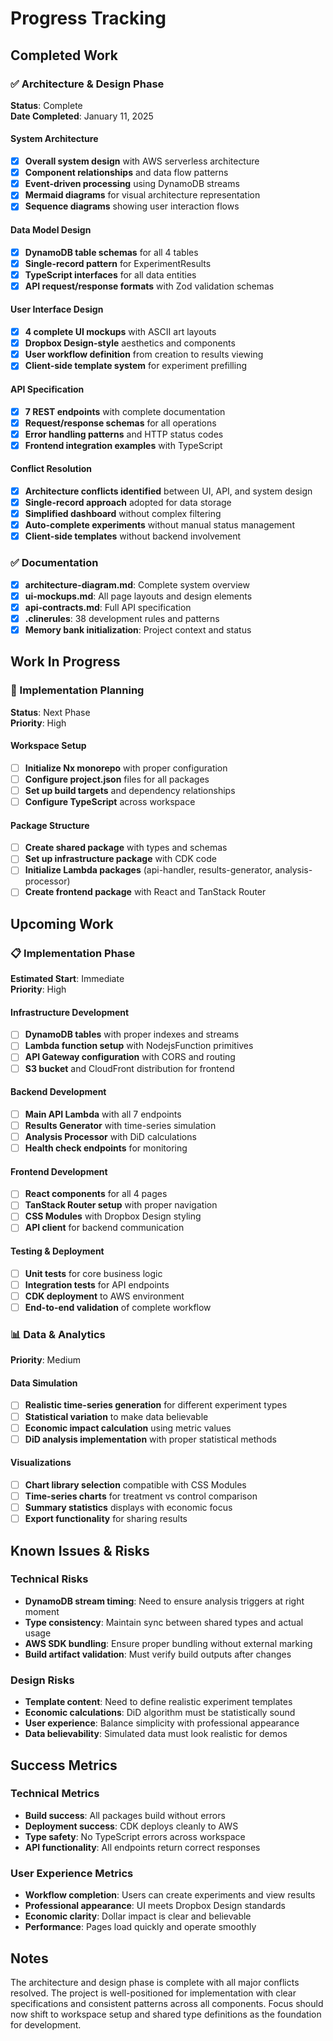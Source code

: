 # Progress Tracking

## Completed Work

### ✅ Architecture & Design Phase
**Status**: Complete  
**Date Completed**: January 11, 2025

#### System Architecture
- [x] **Overall system design** with AWS serverless architecture
- [x] **Component relationships** and data flow patterns
- [x] **Event-driven processing** using DynamoDB streams
- [x] **Mermaid diagrams** for visual architecture representation
- [x] **Sequence diagrams** showing user interaction flows

#### Data Model Design
- [x] **DynamoDB table schemas** for all 4 tables
- [x] **Single-record pattern** for ExperimentResults
- [x] **TypeScript interfaces** for all data entities
- [x] **API request/response formats** with Zod validation schemas

#### User Interface Design
- [x] **4 complete UI mockups** with ASCII art layouts
- [x] **Dropbox Design-style** aesthetics and components
- [x] **User workflow definition** from creation to results viewing
- [x] **Client-side template system** for experiment prefilling

#### API Specification
- [x] **7 REST endpoints** with complete documentation
- [x] **Request/response schemas** for all operations
- [x] **Error handling patterns** and HTTP status codes
- [x] **Frontend integration examples** with TypeScript

#### Conflict Resolution
- [x] **Architecture conflicts identified** between UI, API, and system design
- [x] **Single-record approach** adopted for data storage
- [x] **Simplified dashboard** without complex filtering
- [x] **Auto-complete experiments** without manual status management
- [x] **Client-side templates** without backend involvement

### ✅ Documentation
- [x] **architecture-diagram.md**: Complete system overview
- [x] **ui-mockups.md**: All page layouts and design elements
- [x] **api-contracts.md**: Full API specification
- [x] **.clinerules**: 38 development rules and patterns
- [x] **Memory bank initialization**: Project context and status

## Work In Progress

### 🔄 Implementation Planning
**Status**: Next Phase  
**Priority**: High

#### Workspace Setup
- [ ] **Initialize Nx monorepo** with proper configuration
- [ ] **Configure project.json** files for all packages
- [ ] **Set up build targets** and dependency relationships
- [ ] **Configure TypeScript** across workspace

#### Package Structure
- [ ] **Create shared package** with types and schemas
- [ ] **Set up infrastructure package** with CDK code
- [ ] **Initialize Lambda packages** (api-handler, results-generator, analysis-processor)
- [ ] **Create frontend package** with React and TanStack Router

## Upcoming Work

### 📋 Implementation Phase
**Estimated Start**: Immediate  
**Priority**: High

#### Infrastructure Development
- [ ] **DynamoDB tables** with proper indexes and streams
- [ ] **Lambda function setup** with NodejsFunction primitives
- [ ] **API Gateway configuration** with CORS and routing
- [ ] **S3 bucket** and CloudFront distribution for frontend

#### Backend Development
- [ ] **Main API Lambda** with all 7 endpoints
- [ ] **Results Generator** with time-series simulation
- [ ] **Analysis Processor** with DiD calculations
- [ ] **Health check endpoints** for monitoring

#### Frontend Development
- [ ] **React components** for all 4 pages
- [ ] **TanStack Router setup** with proper navigation
- [ ] **CSS Modules** with Dropbox Design styling
- [ ] **API client** for backend communication

#### Testing & Deployment
- [ ] **Unit tests** for core business logic
- [ ] **Integration tests** for API endpoints
- [ ] **CDK deployment** to AWS environment
- [ ] **End-to-end validation** of complete workflow

### 📊 Data & Analytics
**Priority**: Medium

#### Data Simulation
- [ ] **Realistic time-series generation** for different experiment types
- [ ] **Statistical variation** to make data believable
- [ ] **Economic impact calculation** using metric values
- [ ] **DiD analysis implementation** with proper statistical methods

#### Visualizations
- [ ] **Chart library selection** compatible with CSS Modules
- [ ] **Time-series charts** for treatment vs control comparison
- [ ] **Summary statistics** displays with economic focus
- [ ] **Export functionality** for sharing results

## Known Issues & Risks

### Technical Risks
- **DynamoDB stream timing**: Need to ensure analysis triggers at right moment
- **Type consistency**: Maintain sync between shared types and actual usage
- **AWS SDK bundling**: Ensure proper bundling without external marking
- **Build artifact validation**: Must verify build outputs after changes

### Design Risks
- **Template content**: Need to define realistic experiment templates
- **Economic calculations**: DiD algorithm must be statistically sound
- **User experience**: Balance simplicity with professional appearance
- **Data believability**: Simulated data must look realistic for demos

## Success Metrics

### Technical Metrics
- **Build success**: All packages build without errors
- **Deployment success**: CDK deploys cleanly to AWS
- **Type safety**: No TypeScript errors across workspace
- **API functionality**: All endpoints return correct responses

### User Experience Metrics
- **Workflow completion**: Users can create experiments and view results
- **Professional appearance**: UI meets Dropbox Design standards
- **Economic clarity**: Dollar impact is clear and believable
- **Performance**: Pages load quickly and operate smoothly

## Notes
The architecture and design phase is complete with all major conflicts resolved. The project is well-positioned for implementation with clear specifications and consistent patterns across all components. Focus should now shift to workspace setup and shared type definitions as the foundation for development.